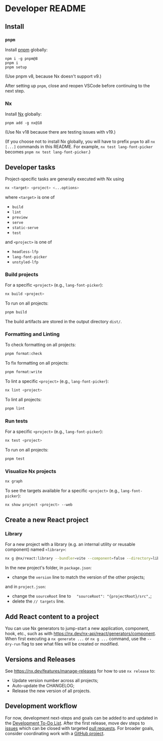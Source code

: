 # Developer README

## Install

### `pnpm`

Install [pnpm](https://pnpm.io/installation#using-npm) globally:

```
npm i -g pnpm@8
pnpm i
pnpm setup
```

(Use pnpm v8, because Nx doesn't support v9.)

After setting up `pnpm`, close and reopen VSCode before continuing to the next step.

### Nx

Install [Nx](https://nx.dev/getting-started/installation#installing-nx-globally) globally:

```
pnpm add -g nx@18
```

(Use Nx v18 because there are testing issues with v19.)

(If you choose not to install Nx globally, you will have to prefix `pnpm` to all `nx [...]` commands in this README. For example, `nx test lang-font-picker` becomes `pnpm nx test lang-font-picker`.)

## Developer tasks

Project-specific tasks are generally executed with Nx using

```bash
nx <target> <project> <...options>
```

where `<target>` is one of

- `build`
- `lint`
- `preview`
- `serve`
- `static-serve`
- `test`

and `<project>` is one of

- `headless-lfp`
- `lang-font-picker`
- `unstyled-lfp`

### Build projects

For a specific `<project>` (e.g., `lang-font-picker`):

```bash
nx build <project>
```

To run on all projects:

```bash
pnpm build
```

The build artifacts are stored in the output directory `dist/`.

### Formatting and Linting

To check formatting on all projects:

```bash
pnpm format:check
```

To fix formatting on all projects:

```bash
pnpm format:write
```

To lint a specific `<project>` (e.g., `lang-font-picker`):

```bash
nx lint <project>
```

To lint all projects:

```bash
pnpm lint
```

### Run tests

For a specific `<project>` (e.g., `lang-font-picker`):

```bash
nx test <project>
```

To run on all projects:

```bash
pnpm test
```

### Visualize Nx projects

```bash
nx graph
```

To see the targets available for a specific `<project>` (e.g., `lang-font-picker`):

```bash
nx show project <project> --web
```

## Create a new React project

### Library

For a new project with a library (e.g. an internal utility or reusable component) named `<library>`:

```bash
nx g @nx/react:library --bundler=vite --component=false --directory=libs/<library> --unitTestRunner=vitest <library>
```

In the new project's folder, in `package.json`:

- change the `version` line to match the version of the other projects;

and in `project.json`:

- change the `sourceRoot` line to `  "sourceRoot": "{projectRoot}/src",`;
- delete the `// targets` line.

## Add React content to a project

You can use Nx generators to jump-start a new application, component, hook, etc., such as with https://nx.dev/nx-api/react/generators/component. When first executing a `nx generate ...` or `nx g ...` command, use the `--dry-run` flag to see what files will be created or modified.

## Versions and Releases

See https://nx.dev/features/manage-releases for how to use `nx release` to:

- Update version number across all projects;
- Auto-update the CHANGELOG;
- Release the new version of all projects.

## Development workflow

For now, development next-steps and goals can be added to and updated in the [Development To-Do List](DEV_TO_DO.md). After the first release, move dev steps to [issues](https://github.com/sillsdev/lang-font-picker/issues) which can be closed with targeted [pull requests](https://github.com/sillsdev/lang-font-picker/pulls). For broader goals, consider coordinating work with a [GitHub project](https://github.com/sillsdev/lang-font-picker/projects).
